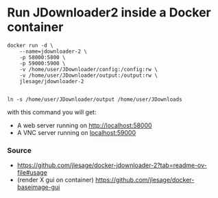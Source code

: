 # Run JDownloader2 inside a Docker container

```console
docker run -d \
    --name=jdownloader-2 \
    -p 58000:5800 \
    -p 59000:5900 \
    -v /home/user/JDownloader/config:/config:rw \
    -v /home/user/JDownloader/output:/output:rw \
    jlesage/jdownloader-2


ln -s /home/user/JDownloader/output /home/user/JDownloads
```

with this command you will get:
 
 - A web server running on [http://localhost:58000](http://localhost:58000)
 - A VNC server running on [localhost:59000](localhost:59000)


 ### Source

 - https://github.com/jlesage/docker-jdownloader-2?tab=readme-ov-file#usage
 - (render X gui on container) https://github.com/jlesage/docker-baseimage-gui  